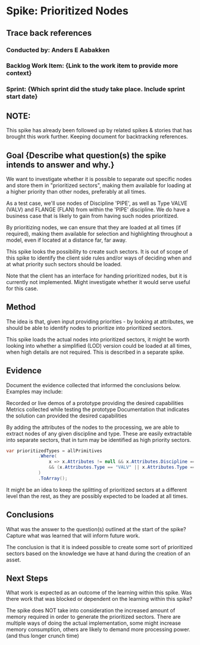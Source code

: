 # Spike: Prioritized Nodes

## Trace back references

### Conducted by: Anders E Aabakken

### Backlog Work Item: {Link to the work item to provide more context}

### Sprint: {Which sprint did the study take place. Include sprint start date}
## NOTE:
This spike has already been followed up by related spikes & stories that has brought this work further.  Keeping document for backtracking references.
## Goal {Describe what question(s) the spike intends to answer and why.}

We want to investigate whether it is possible to separate out specific nodes and store them in "prioritized sectors", making them available for loading at a higher priority than other nodes, preferably at all times.

As a test case, we'll use nodes of Discipline 'PIPE', as well as Type VALVE (VALV) and FLANGE (FLAN) from within the 'PIPE' discipline. We do have a business case that is likely to gain from having such nodes prioritized.

By prioritizing nodes, we can ensure that they are loaded at all times (if required), making them available for selection and highlighting throughout a model, even if located at a distance far, far away.

This spike looks the possibility to create such sectors. It is out of scope of this spike to identify the client side rules and/or ways of deciding when and at what priority such sectors should be loaded.

Note that the client has an interface for handing prioritized nodes, but it is currently not implemented.  Might investigate whether it would serve useful for this case.

## Method

The idea is that, given input providing priorities - by looking at attributes, we should be able to identify nodes to prioritize into prioritized sectors.

This spike loads the actual nodes into prioritized sectors, it might be worth looking into whether a simplified (LOD) version could be loaded at all times, when high details are not required.  This is described in a separate spike.

## Evidence

Document the evidence collected that informed the conclusions below. Examples may include:

Recorded or live demos of a prototype providing the desired capabilities
Metrics collected while testing the prototype
Documentation that indicates the solution can provided the desired capabilities

By adding the attributes of the nodes to the processing, we are able to extract nodes of any given discipline and type. These are easily extractable into separate sectors, that in turn may be identified as high priority sectors.

``` C#
var prioritizedTypes = allPrimitives
            .Where(
                x => x.Attributes != null && x.Attributes.Discipline == "PIPE"
                && (x.Attributes.Type == "VALV" || x.Attributes.Type == "FLAN")
            )
            .ToArray();
```

It might be an idea to keep the splitting of prioritized sectors at a different level than the rest, as they are possibly expected to be loaded at all times.

## Conclusions

What was the answer to the question(s) outlined at the start of the spike? Capture what was learned that will inform future work.

The conclusion is that it is indeed possible to create some sort of prioritized sectors based on the knowledge we have at hand during the creation of an asset.


## Next Steps

What work is expected as an outcome of the learning within this spike. Was there work that was blocked or dependent on the learning within this spike?

The spike does NOT take into consideration the increased amount of memory required in order to generate the prioritized sectors.  There are multiple ways of doing the actual implementation, some might increase memory consumption, others are likely to demand more processing power. (and thus longer crunch time)
